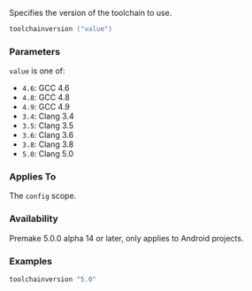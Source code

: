 Specifies the version of the toolchain to use.

```lua
toolchainversion ("value")
```

### Parameters ###

`value` is one of:

* `4.6`: GCC 4.6
* `4.8`: GCC 4.8
* `4.9`: GCC 4.9
* `3.4`: Clang 3.4
* `3.5`: Clang 3.5
* `3.6`: Clang 3.6
* `3.8`: Clang 3.8
* `5.0`: Clang 5.0

### Applies To ###

The `config` scope.

### Availability ###

Premake 5.0.0 alpha 14 or later, only applies to Android projects.

### Examples ###

```lua
toolchainversion "5.0"
```

